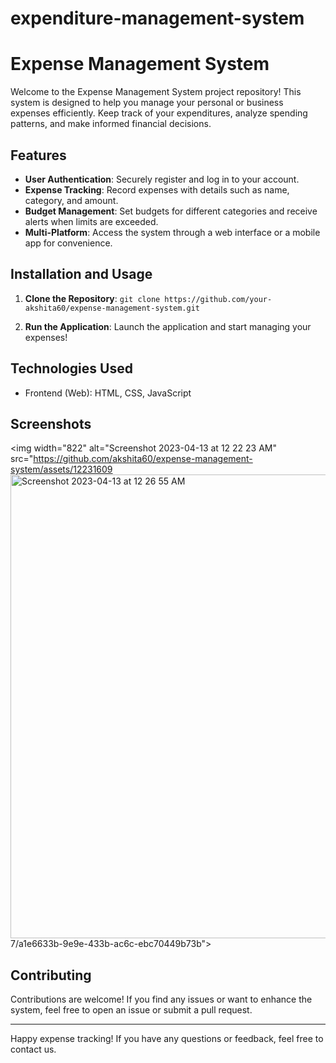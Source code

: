 # expenditure-management-system
# Expense Management System

Welcome to the Expense Management System project repository! This system is designed to help you manage your personal or business expenses efficiently. Keep track of your expenditures, analyze spending patterns, and make informed financial decisions.

## Features

- **User Authentication**: Securely register and log in to your account.
- **Expense Tracking**: Record expenses with details such as name, category, and amount.
- **Budget Management**: Set budgets for different categories and receive alerts when limits are exceeded.
- **Multi-Platform**: Access the system through a web interface or a mobile app for convenience.

## Installation and Usage

1. **Clone the Repository**: `git clone https://github.com/your-akshita60/expense-management-system.git`

2. **Run the Application**: Launch the application and start managing your expenses!

## Technologies Used

- Frontend (Web): HTML, CSS, JavaScript

## Screenshots
 <img width="822" alt="Screenshot 2023-04-13 at 12 22 23 AM" src="https://github.com/akshita60/expense-management-system/assets/12231609<img width="742" alt="Screenshot 2023-04-13 at 12 26 55 AM" src="https://github.com/akshita60/expense-management-system/assets/122316097/2cb0ce73-1acb-4339-b143-357782e76a67">
7/a1e6633b-9e9e-433b-ac6c-ebc70449b73b">


## Contributing

Contributions are welcome! If you find any issues or want to enhance the system, feel free to open an issue or submit a pull request. 


---

Happy expense tracking! If you have any questions or feedback, feel free to contact us.

